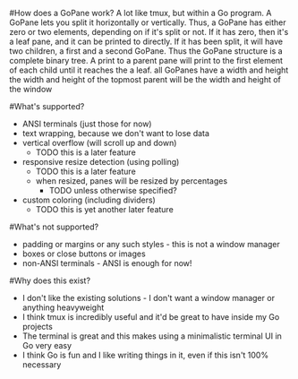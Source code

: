 #How does a GoPane work?
A lot like tmux, but within a Go program. A GoPane lets you split it horizontally or vertically. Thus, a GoPane has either zero or two elements, depending on if it's split or not.
If it has zero, then it's a leaf pane, and it can be printed to directly.
If it has been split, it will have two children, a first and a second GoPane. Thus the GoPane structure is a complete binary tree.
A print to a parent pane will print to the first element of each child until it reaches the
a leaf.
all GoPanes have a width and height
the width and height of the topmost parent will be the width and height of the window

#What's supported?
- ANSI terminals (just those for now)
- text wrapping, because we don't want to lose data
- vertical overflow (will scroll up and down)
    * TODO this is a later feature
- responsive resize detection (using polling)
    * TODO this is a later feature
    * when resized, panes will be resized by percentages
        - TODO unless otherwise specified?
- custom coloring (including dividers)
    * TODO this is yet another later feature

#What's not supported?
- padding or margins or any such styles - this is not a window manager
- boxes or close buttons or images
- non-ANSI terminals - ANSI is enough for now!

#Why does this exist?
- I don't like the existing solutions - I don't want a window manager or anything heavyweight
- I think tmux is incredibly useful and it'd be great to have inside my Go projects
- The terminal is great and this makes using a minimalistic terminal UI in Go very easy
- I think Go is fun and I like writing things in it, even if this isn't 100% necessary
